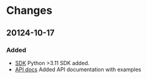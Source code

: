 # Changes

## 20124-10-17
### Added
- [SDK](https://github.com/merkai/merkai-sdk-python)
  Python >3.11 SDK added.
- [API docs](https://github.com/merkai/merkai-api-alpha)
  Added API documentation with examples